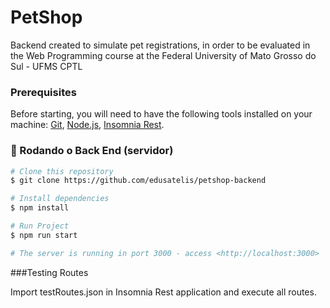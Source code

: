 # PetShop

Backend created to simulate pet registrations, in order to be evaluated in the Web Programming course at the Federal University of Mato Grosso do Sul - UFMS CPTL

### Prerequisites

Before starting, you will need to have the following tools installed on your machine:
[Git](https://git-scm.com), [Node.js](https://nodejs.org/en/), [Insomnia Rest](https://insomnia.rest/). 

### 🎲 Rodando o Back End (servidor)

```bash
# Clone this repository
$ git clone https://github.com/edusatelis/petshop-backend

# Install dependencies
$ npm install

# Run Project
$ npm run start

# The server is running in port 3000 - access <http://localhost:3000>
```

###Testing Routes

Import testRoutes.json in Insomnia Rest application and execute all routes.
